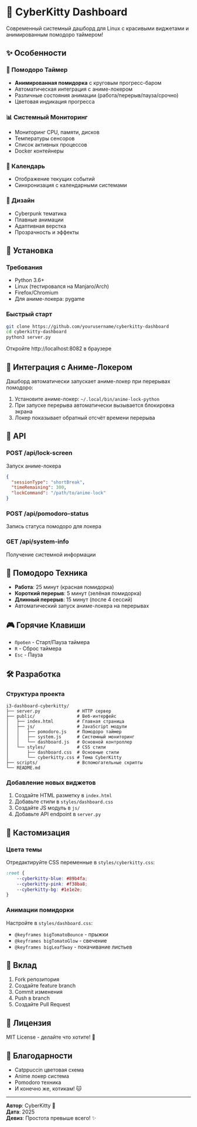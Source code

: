 # 🚀 CyberKitty Dashboard

Современный системный дашборд для Linux с красивыми виджетами и анимированным помодоро таймером!

## ✨ Особенности

### 🍅 Помодоро Таймер
- **Анимированная помидорка** с круговым прогресс-баром
- Автоматическая интеграция с аниме-локером
- Различные состояния анимации (работа/перерыв/пауза/срочно)
- Цветовая индикация прогресса

### 📊 Системный Мониторинг  
- Мониторинг CPU, памяти, дисков
- Температуры сенсоров
- Список активных процессов
- Docker контейнеры

### 📅 Календарь
- Отображение текущих событий
- Синхронизация с календарными системами

### 🎨 Дизайн
- Cyberpunk тематика
- Плавные анимации
- Адаптивная верстка
- Прозрачность и эффекты

## 🔧 Установка

### Требования
- Python 3.6+
- Linux (тестировался на Manjaro/Arch)
- Firefox/Chromium
- Для аниме-локера: pygame

### Быстрый старт
```bash
git clone https://github.com/yourusername/cyberkitty-dashboard
cd cyberkitty-dashboard
python3 server.py
```

Откройте http://localhost:8082 в браузере

## 🎌 Интеграция с Аниме-Локером

Дашборд автоматически запускает аниме-локер при перерывах помодоро:

1. Установите аниме-локер: `~/.local/bin/anime-lock-python`
2. При запуске перерыва автоматически вызывается блокировка экрана
3. Локер показывает обратный отсчёт времени перерыва

## 📝 API

### POST /api/lock-screen
Запуск аниме-локера
```json
{
  "sessionType": "shortBreak",
  "timeRemaining": 300,
  "lockCommand": "/path/to/anime-lock"
}
```

### POST /api/pomodoro-status
Запись статуса помодоро для локера

### GET /api/system-info
Получение системной информации

## 🎯 Помодоро Техника

- **Работа**: 25 минут (красная помидорка)
- **Короткий перерыв**: 5 минут (зелёная помидорка)
- **Длинный перерыв**: 15 минут (после 4 сессий)
- Автоматический запуск аниме-локера на перерывах

## 🎮 Горячие Клавиши

- `Пробел` - Старт/Пауза таймера
- `R` - Сброс таймера  
- `Esc` - Пауза

## 🛠️ Разработка

### Структура проекта
```
i3-dashboard-cyberkitty/
├── server.py              # HTTP сервер
├── public/                # Веб-интерфейс
│   ├── index.html         # Главная страница
│   ├── js/                # JavaScript модули
│   │   ├── pomodoro.js    # Помодоро таймер
│   │   ├── system.js      # Системный мониторинг
│   │   └── dashboard.js   # Основной контроллер
│   └── styles/            # CSS стили
│       ├── dashboard.css  # Основные стили
│       └── cyberkitty.css # Тема CyberKitty
├── scripts/               # Вспомогательные скрипты
└── README.md
```

### Добавление новых виджетов
1. Создайте HTML разметку в `index.html`
2. Добавьте стили в `styles/dashboard.css`
3. Создайте JS модуль в `js/`
4. Добавьте API endpoint в `server.py`

## 🎨 Кастомизация

### Цвета темы
Отредактируйте CSS переменные в `styles/cyberkitty.css`:
```css
:root {
    --cyberkitty-blue: #89b4fa;
    --cyberkitty-pink: #f38ba8;
    --cyberkitty-bg: #1e1e2e;
}
```

### Анимации помидорки
Настройте в `styles/dashboard.css`:
- `@keyframes bigTomatoBounce` - прыжки
- `@keyframes bigTomatoGlow` - свечение
- `@keyframes bigLeafSway` - покачивание листьев

## 🤝 Вклад

1. Fork репозитория
2. Создайте feature branch
3. Commit изменения
4. Push в branch
5. Создайте Pull Request

## 📄 Лицензия

MIT License - делайте что хотите! 🎉

## 🙏 Благодарности

- Catppuccin цветовая схема
- Anime локер система
- Pomodoro техника
- И конечно же, котикам! 🐱

---

**Автор**: CyberKitty 🚀  
**Дата**: 2025  
**Девиз**: Простота превыше всего! ✨ 